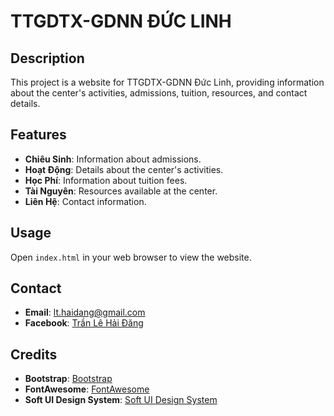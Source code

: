# TTGDTX-GDNN ĐỨC LINH

## Description
This project is a website for TTGDTX-GDNN Đức Linh, providing information about the center's activities, admissions, tuition, resources, and contact details.

## Features
- **Chiêu Sinh**: Information about admissions.
- **Hoạt Động**: Details about the center's activities.
- **Học Phí**: Information about tuition fees.
- **Tài Nguyên**: Resources available at the center.
- **Liên Hệ**: Contact information.

## Usage
Open `index.html` in your web browser to view the website.

## Contact
- **Email**: lt.haidang@gmail.com
- **Facebook**: [Trần Lê Hải Đăng](https://www.facebook.com/profile.php?id=100085619550486)

## Credits
- **Bootstrap**: [Bootstrap](https://getbootstrap.com/)
- **FontAwesome**: [FontAwesome](https://fontawesome.com/)
- **Soft UI Design System**: [Soft UI Design System](https://www.creative-tim.com/product/soft-ui-design-system)
